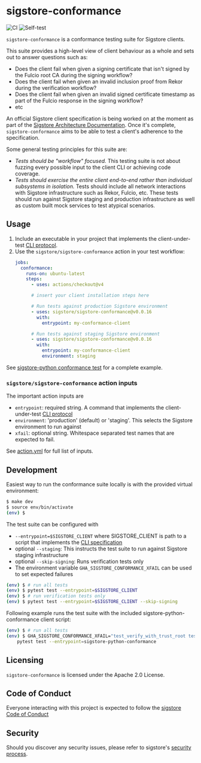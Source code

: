 sigstore-conformance
====================

<!--- @begin-badges@ --->
![CI](https://github.com/sigstore/sigstore-conformance/workflows/CI/badge.svg)
![Self-test](https://github.com/sigstore/sigstore-conformance/workflows/Self-test/badge.svg)
<!--- @end-badges@ --->

`sigstore-conformance` is a conformance testing suite for Sigstore clients.

This suite provides a high-level view of client behaviour as a whole and sets
out to answer questions such as:
- Does the client fail when given a signing certificate that isn't signed by
  the Fulcio root CA during the signing workflow?
- Does the client fail when given an invalid inclusion proof from Rekor during
  the verification workflow?
- Does the client fail when given an invalid signed certificate timestamp as
  part of the Fulcio response in the signing workflow?
- etc

An official Sigstore client specification is being worked on at the moment as
part of the [Sigstore Architecture Documentation](https://github.com/sigstore/architecture-docs).
Once it's complete, `sigstore-conformance` aims to be able to test a client's
adherence to the specification.

Some general testing principles for this suite are:
- *Tests should be "workflow" focused.* This testing suite is not about fuzzing
  every possible input to the client CLI or achieving code coverage.
- *Tests should exercise the entire client end-to-end rather than individual
  subsystems in isolation.* Tests should include all network interactions with
  Sigstore infrastructure such as Rekor, Fulcio, etc. These tests should run
  against Sigstore staging and production infrastructure as well as custom built
  mock services to test atypical scenarios.

## Usage

1. Include an executable in your project that implements the
client-under-test [CLI protocol](docs/cli_protocol.md).
2. Use the `sigstore/sigstore-conformance` action in your test workflow:
    ```yaml
    jobs:
      conformance:
        runs-on: ubuntu-latest
        steps:
          - uses: actions/checkout@v4

          # insert your client installation steps here

          # Run tests against production Sigstore environment
          - uses: sigstore/sigstore-conformance@v0.0.16
            with:
              entrypoint: my-conformance-client

          # Run tests against staging Sigstore environment
          - uses: sigstore/sigstore-conformance@v0.0.16
            with:
              entrypoint: my-conformance-client
              environment: staging
    ```

See [sigstore-python conformance test](https://github.com/sigstore/sigstore-python/blob/main/.github/workflows/conformance.yml)
for a complete example.

### `sigstore/sigstore-conformance` action inputs

The important action inputs are
* `entrypoint`: required string. A command that implements the client-under-test
  [CLI protocol](docs/cli_protocol.md)
* `environment`: 'production' (default) or 'staging'. This selects the Sigstore environment to
  run against
* `xfail`: optional string. Whitespace separated test names that are expected to fail.

See [action.yml](action.yml) for full list of inputs.

## Development

Easiest way to run the conformance suite locally is with the provided virtual environment:
```sh
$ make dev
$ source env/bin/activate
(env) $
```

The test suite can be configured with
* `--entrypoint=$SIGSTORE_CLIENT` where SIGSTORE_CLIENT is path to a script that implements the
  [CLI specification](https://github.com/sigstore/sigstore-conformance/blob/main/docs/cli_protocol.md)
* optional `--staging`: This instructs the test suite to run against Sigstore staging infrastructure
* optional `--skip-signing`: Runs verification tests only
* The environment variable `GHA_SIGSTORE_CONFORMANCE_XFAIL` can be used to
  set expected failures

```sh
(env) $ # run all tests
(env) $ pytest test --entrypoint=$SIGSTORE_CLIENT
(env) $ # run verification tests only
(env) $ pytest test --entrypoint=$SIGSTORE_CLIENT --skip-signing
```

Following example runs the test suite with the included sigstore-python-conformance client script:
```sh
(env) $ # run all tests
(env) $ GHA_SIGSTORE_CONFORMANCE_XFAIL="test_verify_with_trust_root test_verify_dsse_bundle_with_trust_root" \
    pytest test --entrypoint=sigstore-python-conformance
```

## Licensing

`sigstore-conformance` is licensed under the Apache 2.0 License.

## Code of Conduct

Everyone interacting with this project is expected to follow the
[sigstore Code of Conduct](https://github.com/sigstore/.github/blob/main/CODE_OF_CONDUCT.md)

## Security

Should you discover any security issues, please refer to sigstore's [security
process](https://github.com/sigstore/.github/blob/main/SECURITY.md).
